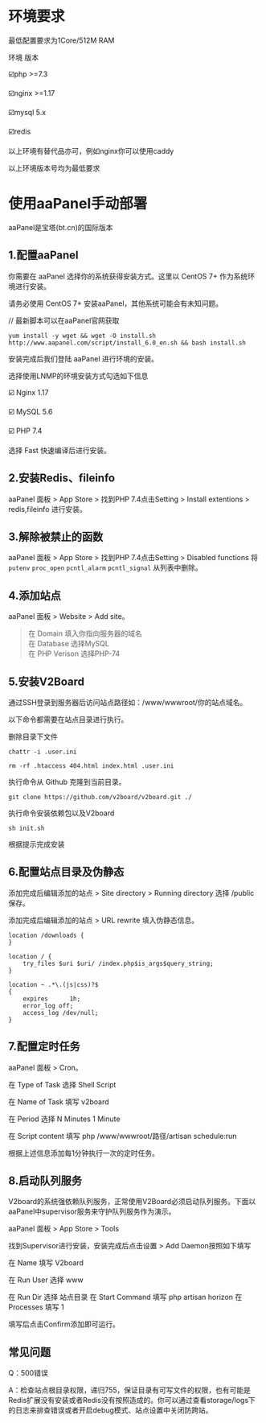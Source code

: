 # 环境要求
最低配置要求为1Core/512M RAM

环境	版本

☑️php	>=7.3

☑️nginx	>=1.17

☑️mysql	5.x

☑️redis

以上环境有替代品亦可，例如nginx你可以使用caddy

以上环境版本号均为最低要求
# 使用aaPanel手动部署
aaPanel是宝塔(bt.cn)的国际版本

## 1.配置aaPanel

你需要在 aaPanel 选择你的系统获得安装方式。这里以 CentOS 7+ 作为系统环境进行安装。

请务必使用 CentOS 7+ 安装aaPanel，其他系统可能会有未知问题。

// 最新脚本可以在aaPanel官网获取

`yum install -y wget && wget -O install.sh http://www.aapanel.com/script/install_6.0_en.sh && bash install.sh`

安装完成后我们登陆 aaPanel 进行环境的安装。

选择使用LNMP的环境安装方式勾选如下信息

☑️ Nginx 1.17

☑️ MySQL 5.6

☑️ PHP 7.4

选择 Fast 快速编译后进行安装。

## 2.安装Redis、fileinfo

aaPanel 面板 > App Store > 找到PHP 7.4点击Setting > Install extentions > redis,fileinfo 进行安装。

## 3.解除被禁止的函数

aaPanel 面板 > App Store > 找到PHP 7.4点击Setting > Disabled functions 将 `putenv` `proc_open` `pcntl_alarm` `pcntl_signal` 从列表中删除。

## 4.添加站点

aaPanel 面板 > Website > Add site。

> 在 Domain 填入你指向服务器的域名  
> 在 Database 选择MySQL  
> 在 PHP Verison 选择PHP-74

## 5.安装V2Board

通过SSH登录到服务器后访问站点路径如：/www/wwwroot/你的站点域名。

以下命令都需要在站点目录进行执行。

删除目录下文件

`chattr -i .user.ini`

`rm -rf .htaccess 404.html index.html .user.ini`

执行命令从 Github 克隆到当前目录。

`git clone https://github.com/v2board/v2board.git ./`

执行命令安装依赖包以及V2board

`sh init.sh`

根据提示完成安装

## 6.配置站点目录及伪静态

添加完成后编辑添加的站点 > Site directory > Running directory 选择 /public 保存。

添加完成后编辑添加的站点 > URL rewrite 填入伪静态信息。

```
location /downloads {
}

location / {  
    try_files $uri $uri/ /index.php$is_args$query_string;  
}

location ~ .*\.(js|css)?$
{
    expires      1h;
    error_log off;
    access_log /dev/null; 
}
```
## 7.配置定时任务

aaPanel 面板 > Cron。

在 Type of Task 选择 Shell Script

在 Name of Task 填写 v2board

在 Period 选择 N Minutes 1 Minute

在 Script content 填写 php /www/wwwroot/路径/artisan schedule:run

根据上述信息添加每1分钟执行一次的定时任务。

## 8.启动队列服务

V2board的系统强依赖队列服务，正常使用V2Board必须启动队列服务。下面以aaPanel中supervisor服务来守护队列服务作为演示。

aaPanel 面板 > App Store > Tools

找到Supervisor进行安装，安装完成后点击设置 > Add Daemon按照如下填写

在 Name 填写 V2board

在 Run User 选择 www

在 Run Dir 选择 站点目录 在 Start Command 填写 php artisan horizon 在 Processes 填写 1

填写后点击Confirm添加即可运行。

## 常见问题

Q：500错误

A：检查站点根目录权限，递归755，保证目录有可写文件的权限，也有可能是Redis扩展没有安装或者Redis没有按照造成的。你可以通过查看storage/logs下的日志来排查错误或者开启debug模式、站点设置中关闭防跨站。
